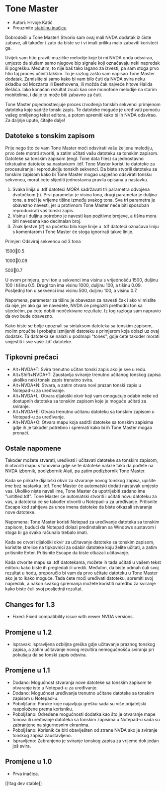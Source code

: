 # Tone Master #

* Autori: Hrvoje Katić
* Preuzmite [stabilnu inačicu][1]

Dobrodošli u Tone Master! Stvorio sam ovaj mali NVDA dodatak iz čiste
zabave, ali također i zato da biste se i vi imali priliku malo zabaviti
koristeći ga.

Uvijek sam htio praviti muzičke melodije koje bi mi NVDA onda odsvirao,
umjesto da slušam samo njegove bip signale koji označavaju neki napredak ili
pogrešku. Međutim, to nije baš tako lagano za izvesti, pa sam stoga prvo
htio taj proces učiniti lakšim. To je razlog zašto sam napisao Tone Master
dodatak. Zamislite si samo kako bi vam bilo čuti da NVDA svira neku skladbu
od Mozzarta ili Beethovena, ili možda čak najveće hitove Halida
Bešlića. Iako konačan rezultat zvuči kao one monofone melodije na starim
mobitelima, i dalje to može biti zabavno za čuti.

Tone Master pojednostavljuje proces izvođenja tonskih sekvenci primjenom
datoteka koje sadrže tonski zapis. Te datoteke moguće je uređivati pomoću
vašeg omiljenog tekst editora, a potom spremiti kako bi ih NVDA odsvirao. Za
daljnje upute, čitajte dalje!

## Datoteke s tonskim zapisom

Prije nego što će vam Tone Master moći odsvirati vašu željenu melodiju, prvo
ćete morati stvoriti, a zatim učitati vašu datoteku sa tonskim
zapisom. Datoteke sa tonskim zapisom (engl. Tone data files) su jednostavno
tekstualne datoteke sa nastavkom .tdf. Tone Master koristi te datoteke za
procesuiranje i reprodukciju tonskih sekvenci. Da biste stvorili datoteku sa
tonskim zapisom kako bi Tone Master mogao uspješno odsvirati tonsku
sekvencu, morat ćete slijediti jednostavna pravila opisana u nastavku.

1. Svaka linija u .tdf datoteci *MORA* sadržavati tri parametra odvojena
   dvotočkom (:). Prvi parametar je visina tona, drugi parametar je duljina
   tona, a treći je vrijeme tišine između svakog tona. Sva tri parametra je
   obavezno navesti, jer u protivnom Tone Master neće biti sposoban
   reproducirati vaš tonski zapis.
2. Visinu i duljinu potrebno je navesti kao pozitivne brojeve, a tišina mora
   biti navedena kao decimalan broj.
3. Znak ljestve (#) na početku bilo koje linije u .tdf datoteci označava
   liniju s komentarom i Tone Master će stoga ignorirati takve linije.

Primjer: Odsviraj sekvencu od 3 tona

1500:100:0.5

1000:100:0.09

500:100:0.7

U ovom primjeru, prvi ton u sekvenci ima visinu s vrijednošću 1500, duljinu
100 i tišinu 0.5. Drugi ton ima visinu 1000, duljinu 100, a tišinu
0.09. Posljednji ton u sekvenci ima visinu 500, duljinu 100, a visinu 0.7.

Napomena, parametar za tišinu je obavezan za navesti čak i ako vi mislite da
nije, jer ako ga ne navedete, NVDA će pregaziti prethodni ton sa sljedećim,
pa ćete dobiti neočekivane rezultate. Iz tog razloga sam napravio da ovo
bude obavezno.

Kako biste se bolje upoznali sa sintaksom datoteka sa tonskim zapisom, molim
proučite i probajte izmijeniti datoteku s primjerom koja dolazi uz ovaj
dodatak. Ta datoteka se nalazi u podmapi "tones", gdje ćete također morati
smjestiti i sve vaše .tdf datoteke.

## Tipkovni prečaci

* Alt+NVDA+T: Svira trenutno učitan tonski zapis ako je sve u redu.
* Alt+Shift+NVDA+T: Zaustavlja sviranje trenutno učitanog tonskog zapisa
  ukoliko neki tonski zapis trenutno svira.
* Alt+NVDA+N: Stvara, a zatim otvara novi prazan tonski zapis u Notepad-u za
  uređivanje.
* Alt+NVDA+L: Otvara dijaloški okvir koji vam omogućuje odabir neke od
  dostupnih datoteka sa tonskim zapisom koje je moguće učitati za sviranje.
* Alt+NVDA+E: Otvara trenutno učitanu datoteku sa tonskim zapisom u
  Notepad-u za uređivanje.
* Alt+NVDA+O: Otvara mapu koja sadrži datoteke sa tonskim zapisima gdje ih
  je također potrebno i spremati kako bi ih Tone Master mogao pronaći.

## Ostale napomene

Također možete stvarati, uređivati i učitavati datoteke sa tonskim zapisom,
ili otvoriti mapu s tonovima gdje se te datoteke nalaze tako da pođete na
NVDA izbornik, podizbornik Alati, pa zatim podizbornik Tone Master.

Kada se prikaže dijaloški okvir za stvaranje novog tonskog zapisa, upišite
ime bez nastavka .tdf. Tone Master će automatski dodati nastavak umjesto
vas. Ukoliko niste naveli ime, Tone Master će upotrijebiti zadano ime
"untitled.tdf". Tone Master će automatski stvoriti i učitati novu datoteku
za vas, a datoteka će se također otvoriti u Notepad-u za
uređivanje. Pritisnite Escape kod zahtjeva za unos imena datoteke da biste
otkazali stvaranje nove datoteke.

Napomena: Tone Master koristi Notepad za uređivanje datoteka sa tonskim
zapisom, budući da Notepad dolazi predinstaliran sa Windows sustavom i stoga
bi ga svako računalo trebalo imati.

Kada se otvori dijaloški okvir za učitavanje datoteke sa tonskim zapisom,
koristite strelice na tipkovnici za odabir datoteke koju želite učitati, a
zatim pritisnite Enter. Pritisnite Escape da biste otkazali učitavanje.

Kada otvorite mapu sa .tdf datotekama, možete ih tada učitati u vašem tekst
editoru kako biste ih pregledali ili uredili. Međutim, da biste odmah čuli
svoj rezultat u hodu, preporučio bi vam da prvo učitate datoteku u Tone
Master ako je to ikako moguće. Tada ćete moći uređivati datoteku, spremiti
svoj napredak, a nakon svakog spremanja možete koristiti naredbu za sviranje
kako biste čuli svoj posljednji rezultat.

## Changes for 1.3

* Fixed: Fixed compatibility issue with newer NVDA versions.

## Promjene u 1.2

* Ispravak: Ispravljena ozbiljna greška gdje učitavanje praznog tonskog
  zapisa, a zatim učitavanje novog rezultira nemogućnošću sviranja pri
  pokušaju da se tonski zapis odsvira.

## Promjene u 1.1

* Dodano: Mogućnost stvaranja nove datoteke sa tonskim zapisom te otvaranje
  iste u Notepad-u za uređivanje.
* Dodano: Mogućnost uređivanja trenutno učitane datoteke sa tonskim zapisom
  u Notepad-u.
* Poboljšano: Poruke koje najavljuju grešku sada su više prijateljski
  raspoložene prema korisniku.
* Poboljšano: Određene mogućnosti dodatka kao što je otvaranje mape tonova
  ili uređivanje datoteka sa tonskim zapisima u Notepad-u sada su zabranjene
  na sigurnosnim ekranima.
* Poboljšano: Korisnik će biti obaviješten od strane NVDA ako je sviranje
  tonskog zapisa zaustavljeno.
* Ispravljeno: Zabranjeno je sviranje tonskog zapisa za vrijeme dok jedan
  još svira.

## Promjene u 1.0

* Prva inačica.

[[!tag dev stable]]

[1]: https://addons.nvda-project.org/files/get.php?file=tmast
